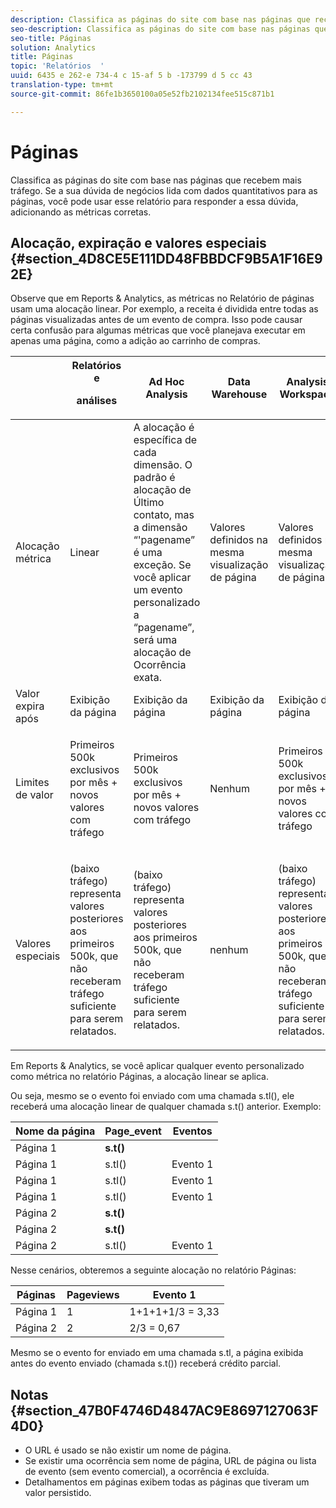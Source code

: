 ```yaml
---
description: Classifica as páginas do site com base nas páginas que recebem mais tráfego. Se a sua dúvida de negócios lida com dados quantitativos para as páginas, você pode usar esse relatório para responder a essa dúvida, adicionando as métricas corretas.
seo-description: Classifica as páginas do site com base nas páginas que recebem mais tráfego. Se a sua dúvida de negócios lida com dados quantitativos para as páginas, você pode usar esse relatório para responder a essa dúvida, adicionando as métricas corretas.
seo-title: Páginas
solution: Analytics
title: Páginas
topic: 'Relatórios  '
uuid: 6435 e 262-e 734-4 c 15-af 5 b -173799 d 5 cc 43
translation-type: tm+mt
source-git-commit: 86fe1b3650100a05e52fb2102134fee515c871b1

---
```



# Páginas

Classifica as páginas do site com base nas páginas que recebem mais tráfego. Se a sua dúvida de negócios lida com dados quantitativos para as páginas, você pode usar esse relatório para responder a essa dúvida, adicionando as métricas corretas.

## Alocação, expiração e valores especiais {#section_4D8CE5E111DD48FBBDCF9B5A1F16E92E}

Observe que em Reports &amp; Analytics, as métricas no Relatório de páginas usam uma alocação linear. Por exemplo, a receita é dividida entre todas as páginas visualizadas antes de um evento de compra. Isso pode causar certa confusão para algumas métricas que você planejava executar em apenas uma página, como a adição ao carrinho de compras.

<table id="table_EC7423532C7E44DE97B7FC0321585A2B"> 
 <thead> 
  <tr> 
   <th colname="col1" class="entry"> </th> 
   <th colname="col2" class="entry">Relatórios e <p>análises </p> </th> 
   <th colname="col3" class="entry"> Ad Hoc Analysis </th> 
   <th colname="col4" class="entry"> Data Warehouse </th> 
   <th colname="col5" class="entry"> Analysis Workspace </th> 
  </tr>
 </thead>
 <tbody> 
  <tr> 
   <td colname="col1"> Alocação métrica </td> 
   <td colname="col2"> Linear </td> 
   <td colname="col3"> A alocação é específica de cada dimensão. O padrão é alocação de Último contato, mas a dimensão “'pagename” é uma exceção. Se você aplicar um evento personalizado a “pagename”, será uma alocação de Ocorrência exata. </td> 
   <td colname="col4"> <p>Valores definidos na mesma visualização de página </p> </td> 
   <td colname="col5"> <p>Valores definidos na mesma visualização de página </p> </td> 
  </tr> 
  <tr> 
   <td colname="col1"> Valor expira após </td> 
   <td colname="col2"> Exibição da página </td> 
   <td colname="col3"> Exibição da página </td> 
   <td colname="col4"> Exibição da página </td> 
   <td colname="col5"> Exibição da página </td> 
  </tr> 
  <tr> 
   <td colname="col1"> Limites de valor </td> 
   <td colname="col2"> <p>Primeiros 500k exclusivos por mês + novos valores com tráfego </p> </td> 
   <td colname="col3"> <p>Primeiros 500k exclusivos por mês + novos valores com tráfego </p> </td> 
   <td colname="col4"> Nenhum </td> 
   <td colname="col5"> <p>Primeiros 500k exclusivos por mês + novos valores com tráfego </p> </td> 
  </tr> 
  <tr> 
   <td colname="col1"> Valores especiais </td> 
   <td colname="col2"> <p>(baixo tráfego) representa valores posteriores aos primeiros 500k, que não receberam tráfego suficiente para serem relatados. </p> </td> 
   <td colname="col3"> <p>(baixo tráfego) representa valores posteriores aos primeiros 500k, que não receberam tráfego suficiente para serem relatados. </p> </td> 
   <td colname="col4"> nenhum </td> 
   <td colname="col5"> <p>(baixo tráfego) representa valores posteriores aos primeiros 500k, que não receberam tráfego suficiente para serem relatados. </p> </td> 
  </tr> 
 </tbody> 
</table>

Em Reports &amp; Analytics, se você aplicar qualquer evento personalizado como métrica no relatório Páginas, a alocação linear se aplica.

Ou seja, mesmo se o evento foi enviado com uma chamada s.tl(), ele receberá uma alocação linear de qualquer chamada s.t() anterior. Exemplo:

| Nome da página | Page_event | Eventos |
|---|---|---|
| Página 1 | **s.t()** |  |
| Página 1 | s.tl() | Evento 1 |
| Página 1 | s.tl() | Evento 1 |
| Página 1 | s.tl() | Evento 1 |
| Página 2 | **s.t()** |  |
| Página 2 | **s.t()** |  |
| Página 2 | s.tl() | Evento 1 |

Nesse cenários, obteremos a seguinte alocação no relatório Páginas:

| Páginas | Pageviews | Evento 1 |
|---|---|---|
| Página 1 | 1 | 1+1+1+1/3 = 3,33 |
| Página 2 | 2 | 2/3 = 0,67 |

Mesmo se o evento for enviado em uma chamada s.tl, a página exibida antes do evento enviado (chamada s.t()) receberá crédito parcial.

## Notas {#section_47B0F4746D4847AC9E8697127063F4D0}

* O URL é usado se não existir um nome de página.
* Se existir uma ocorrência sem nome de página, URL de página ou lista de evento (sem evento comercial), a ocorrência é excluída.
* Detalhamentos em páginas exibem todas as páginas que tiveram um valor persistido.

